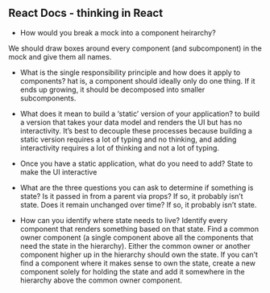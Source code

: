 ## React Docs - thinking in React

- How would you break a mock into a component heirarchy?

We should draw boxes around every component (and subcomponent) in the mock and give them all names.

- What is the single responsibility principle and how does it apply to components?
hat is, a component should ideally only do one thing. If it ends up growing, it should be decomposed into smaller subcomponents.

- What does it mean to build a ‘static’ version of your application?
to build a version that takes your data model and renders the UI but has no interactivity. It’s best to decouple these processes because building a static version requires a lot of typing and no thinking, and adding interactivity requires a lot of thinking and not a lot of typing.

- Once you have a static application, what do you need to add?
State to make the UI interactive

- What are the three questions you can ask to determine if something is state?
Is it passed in from a parent via props? If so, it probably isn’t state.
Does it remain unchanged over time? If so, it probably isn’t state.

- How can you identify where state needs to live?
Identify every component that renders something based on that state.
Find a common owner component (a single component above all the components that need the state in the hierarchy).
Either the common owner or another component higher up in the hierarchy should own the state.
If you can’t find a component where it makes sense to own the state, create a new component solely for holding the state and add it somewhere in the hierarchy above the common owner component.